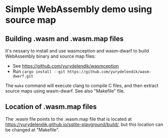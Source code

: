# Simple WebAssembly demo using source map 

## Building .wasm and .wasm.map files

It's nessary to install and use wasmception and wasm-dwarf to build WebAssembly binary and source map files:
* See https://github.com/yurydelendik/wasmception
* Run `cargo install --git https://github.com/yurydelendik/wasm-dwarf.git`

The `make` command will execute clang to compile C files, and then extract source maps using wasm-dwarf. See also "Makefile" file.

## Location of .wasm.map files

The .wasm file points to the .wasm.map file that is located at https://yurydelendik.github.io/sqlite-playground/build/, but this location can be changed at "Makefile".
